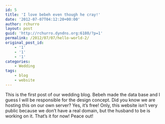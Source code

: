 ```yaml
---
id: 5
title: 'I love bebeh even though he cray!'
date: '2012-07-07T04:12:20+00:00'
author: rchurro
layout: post
guid: 'http://rchurro.dyndns.org:6180/?p=1'
permalink: /2012/07/07/hello-world-2/
original_post_id:
    - '1'
    - '1'
    - '1'
categories:
    - Wedding
tags:
    - blog
    - website
---
```


This is the first post of our wedding blog. Bebeh made the data base and I guess I will be responsible for the design concept. Did you know we are hosting this on our own server? Yes, it’s free! Only, this website isn’t very public because we don’t have a real domain, but the husband to be is working on it. That’s it for now! Peace out!